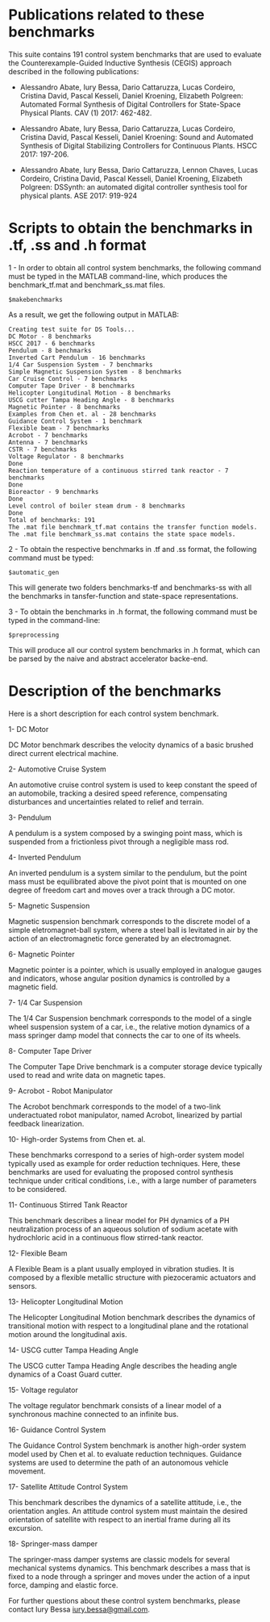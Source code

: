 # Publications related to these benchmarks

This suite contains 191 control system benchmarks that are used 
to evaluate the Counterexample-Guided Inductive Synthesis (CEGIS)
approach described in the following publications:

- Alessandro Abate, Iury Bessa, Dario Cattaruzza, Lucas Cordeiro, 
Cristina David, Pascal Kesseli, Daniel Kroening, Elizabeth Polgreen:
Automated Formal Synthesis of Digital Controllers for State-Space 
Physical Plants. CAV (1) 2017: 462-482.

- Alessandro Abate, Iury Bessa, Dario Cattaruzza, Lucas Cordeiro, 
Cristina David, Pascal Kesseli, Daniel Kroening:
Sound and Automated Synthesis of Digital Stabilizing 
Controllers for Continuous Plants. HSCC 2017: 197-206.

- Alessandro Abate, Iury Bessa, Dario Cattaruzza, Lennon Chaves, 
Lucas Cordeiro, Cristina David, Pascal Kesseli, Daniel Kroening, Elizabeth Polgreen:
DSSynth: an automated digital controller synthesis tool for physical plants. 
ASE 2017: 919-924

# Scripts to obtain the benchmarks in .tf, .ss and .h format

1 - In order to obtain all control system benchmarks, the following command 
must be typed in the MATLAB command-line, which produces the benchmark_tf.mat 
and benchmark_ss.mat files.

`$makebenchmarks`

As a result, we get the following output in MATLAB:

```
Creating test suite for DS Tools...
DC Motor - 8 benchmarks
HSCC 2017 - 6 benchmarks
Pendulum - 8 benchmarks
Inverted Cart Pendulum - 16 benchmarks
1/4 Car Suspension System - 7 benchmarks
Simple Magnetic Suspension System - 8 benchmarks
Car Cruise Control - 7 benchmarks
Computer Tape Driver - 8 benchmarks
Helicopter Longitudinal Motion - 8 benchmarks
USCG cutter Tampa Heading Angle - 8 benchmarks
Magnetic Pointer - 8 benchmarks
Examples from Chen et. al - 28 benchmarks
Guidance Control System - 1 benchmark
Flexible beam - 7 benchmarks
Acrobot - 7 benchmarks
Antenna - 7 benchmarks
CSTR - 7 benchmarks
Voltage Regulator - 8 benchmarks
Done
Reaction temperature of a continuous stirred tank reactor - 7 benchmarks
Done
Bioreactor - 9 benchmarks
Done
Level control of boiler steam drum - 8 benchmarks
Done
Total of benchmarks: 191
The .mat file benchmark_tf.mat contains the transfer function models.
The .mat file benchmark_ss.mat contains the state space models.
```

2 - To obtain the respective benchmarks in .tf and .ss format, the following 
command must be typed:

`$automatic_gen`

This will generate two folders benchmarks-tf and benchmarks-ss with all
the benchmarks in tansfer-function and state-space representations.

3 - To obtain the benchmarks in .h format, the following command must be
typed in the command-line:

`$preprocessing`

This will produce all our control system benchmarks in .h format, which can
be parsed by the naive and abstract accelerator backe-end.

# Description of the benchmarks

Here is a short description for each control system benchmark.

1- DC Motor

DC Motor benchmark describes the velocity dynamics of a basic 
brushed direct current electrical machine.

2- Automotive Cruise System

An automotive cruise control system is used to keep constant the speed 
of an automobile, tracking a desired speed reference, compensating 
disturbances and uncertainties related to relief and terrain.

3- Pendulum

A pendulum is a system composed by a swinging point mass, which is 
suspended from a frictionless pivot through a negligible mass rod.

4- Inverted Pendulum

An inverted pendulum is a system similar to the pendulum, but the point 
mass must be equilibrated above the pivot point that is mounted on 
one degree of freedom cart and moves over a track through a DC motor.

5- Magnetic Suspension

Magnetic suspension benchmark corresponds to the discrete model of a 
simple eletromagnet-ball system, where a steel ball is levitated in air 
by the action of an electromagnetic force generated by an electromagnet.

6- Magnetic Pointer

Magnetic pointer is a pointer, which is usually employed in analogue 
gauges and indicators, whose angular position dynamics is controlled 
by a magnetic field.

7- 1/4 Car Suspension

The 1/4 Car Suspension benchmark corresponds to the model of a single 
wheel suspension system of a car, i.e., the relative motion dynamics 
of a mass springer damp model that connects the car to one of its wheels.

8- Computer Tape Driver

The Computer Tape Drive benchmark is a computer storage device typically 
used to read and write data on magnetic tapes.

9- Acrobot - Robot Manipulator

The Acrobot benchmark corresponds to the model of a two-link 
underactuated robot manipulator, named Acrobot, linearized by partial 
feedback linearization.

10- High-order Systems from Chen et. al.

These benchmarks correspond to a series of high-order system model 
typically used as example for order reduction techniques. Here, 
these benchmarks are used for evaluating the proposed control synthesis 
technique under critical conditions, i.e., with a large number 
of parameters to be considered.

11- Continuous Stirred Tank Reactor

This benchmark describes a linear model for PH dynamics of a PH 
neutralization process of an aqueous solution of sodium acetate with 
hydrochloric acid in a continuous flow stirred-tank reactor.

12- Flexible Beam

A Flexible Beam is a plant usually employed in vibration studies. It is 
composed by a flexible metallic structure with piezoceramic actuators 
and sensors.

13- Helicopter Longitudinal Motion

The Helicopter Longitudinal Motion benchmark describes the dynamics of 
transitional motion with respect to a longitudinal plane and the 
rotational motion around the longitudinal axis.

14- USCG cutter Tampa Heading Angle

The USCG cutter Tampa Heading Angle describes the heading angle 
dynamics of a Coast Guard cutter.

15- Voltage regulator

The voltage regulator benchmark consists of a linear model of a 
synchronous machine connected to an infinite bus.

16- Guidance Control System

The Guidance Control System benchmark is another high-order system 
model used by Chen et al. to evaluate reduction techniques. Guidance 
systems are used to determine the path of an autonomous vehicle movement.

17- Satellite Attitude Control System

This benchmark describes the dynamics of a satellite attitude, i.e., 
the orientation angles. An attitude control system must maintain the 
desired orientation of satellite with respect to an inertial frame 
during all its excursion. 

18- Springer-mass damper

The springer-mass damper systems are classic models for several 
mechanical systems dynamics. This benchmark describes a mass that is 
fixed to a node through a springer and moves under the action of a 
input force, damping and elastic force.

For further questions about these control system benchmarks, 
please contact Iury Bessa <iury.bessa@gmail.com>. 
